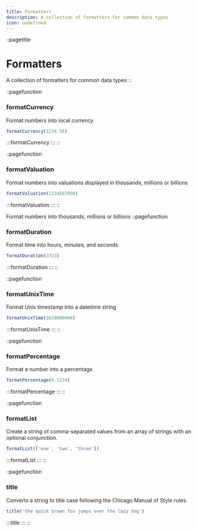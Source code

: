 ```yaml
---
title: Formatters
description: A collection of formatters for common data types
icon: undefined
---
```


::pagetitle
# Formatters
A collection of formatters for common data types
::

::pagefunction
### formatCurrency
Format numbers into local currency
```js [js]
formatCurrency(1234.56)
```
:::formatCurrency
:::
::

::pagefunction
### formatValuation
Format numbers into valuations displayed in thousands, millions or billions
```js [js]
formatValuation(1234567890)
```
:::formatValuation
:::
::

Format numbers into thousands, millions or billions
::pagefunction
### formatDuration
Format time into hours, minutes, and seconds
```js [js]
formatDuration(3723)
```
:::formatDuration
:::
::

::pagefunction
### formatUnixTime
Format Unix timestamp into a datetime string
```js [js]
formatUnixTime(1620000000)
```
:::formatUnixTime
:::
::

::pagefunction
### formatPercentage
Format a number into a percentage
```js [js]
formatPercentage(0.1234)
```
:::formatPercentage
:::
::

::pagefunction
### formatList
Create a string of comma-separated values from an array of strings with an optional conjunction.
```js [js]
formatList(['one', 'two', 'three'])
```
:::formatList
:::
::

::pagefunction
### title
Converts a string to title case following the Chicago Manual of Style rules.
```js [js]
title('the quick brown fox jumps over the lazy dog')
```
:::title
:::
::

